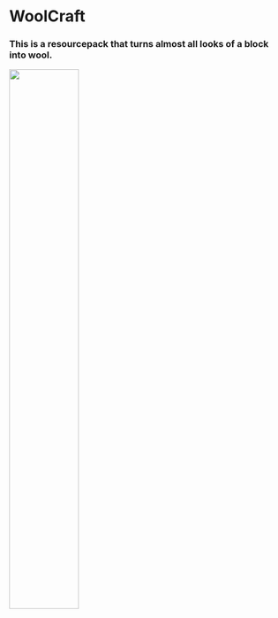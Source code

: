 # WoolCraft  
### This is a resourcepack that turns almost all looks of a block into wool.  
<img src="https://cdn.discordapp.com/attachments/772130235738357803/1134345161493725304/sample.png" width="50%" />
